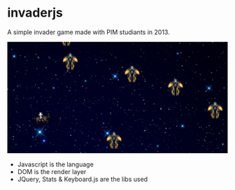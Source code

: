 # invaderjs
A simple invader game made with PIM studiants in 2013.

![Alt text](/screenshot/screen_1.png?raw=true "first screenshot of the game")

* Javascript is the language
* DOM is the render layer
* JQuery, Stats & Keyboard.js are the libs used
